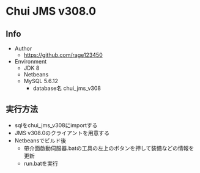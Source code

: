 # Chui JMS v308.0
## Info
+ Author
	+ https://github.com/rage123450
+ Environment
	+ JDK 8
	+ Netbeans
	+ MySQL 5.6.12
		+ database名 chui_jms_v308

## 実行方法
+ sqlをchui_jms_v308にimportする
+ JMS v308.0のクライアントを用意する
+ Netbeansでビルド後
	+ 帶介面啟動伺服器.batの工具の左上のボタンを押して装備などの情報を更新
	+ run.batを実行
